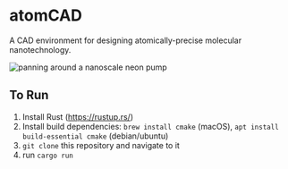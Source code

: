 # atomCAD

A CAD environment for designing atomically-precise molecular nanotechnology.

![panning around a nanoscale neon pump](./media/neon-pump.gif)


## To Run

1. Install Rust (https://rustup.rs/)
2. Install build dependencies: `brew install cmake` (macOS), `apt install build-essential cmake` (debian/ubuntu)
3. `git clone` this repository and navigate to it
4. run `cargo run`
